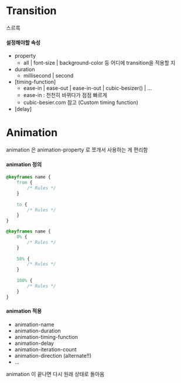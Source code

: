 # Transition



스르륵



#### 설정해야할 속성

- property
  - all | font-size | background-color 등 어디에 transition을 적용할 지
- duration
  - millisecond | second
- [timing-function]
  - ease-in | ease-out | ease-in-out | cubic-besizer() | ...
  - ease-in : 천천히 바뀌다가 점점 빠르게
  - cubic-besier.com 참고 (Custom timing function)
- [delay]





# Animation

animation 은 animation-property 로 쪼개서 사용하는 게 편리함



#### animation 정의

```css
@keyframes name {
    from {
        /* Rules */
    }
    
    to {
        /* Rules */
    }
}
```

```css
@keyframes name {
    0% {
        /* Rules */
    }
    
    50% {
        /* Rules */
    }
    
    100% {
        /* Rules */
    }
}
```



#### animation 적용

- animation-name
- animation-duration
- animation-timing-function
- animation-delay
- animation-iteration-count
- animation-direction (alternate!!)
- ...



animation 이 끝나면 다시 원래 상태로 돌아옴


